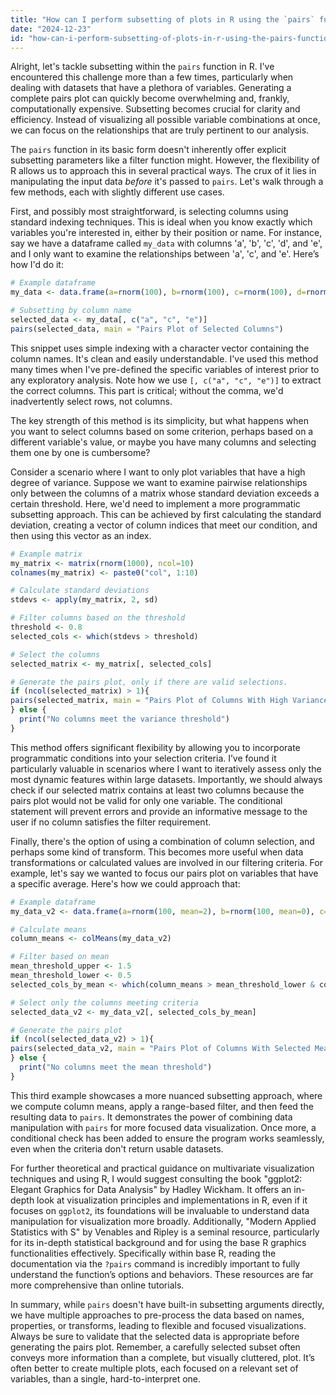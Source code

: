 ```yaml
---
title: "How can I perform subsetting of plots in R using the `pairs` function?"
date: "2024-12-23"
id: "how-can-i-perform-subsetting-of-plots-in-r-using-the-pairs-function"
---
```


Alright, let's tackle subsetting within the `pairs` function in R. I've encountered this challenge more than a few times, particularly when dealing with datasets that have a plethora of variables. Generating a complete pairs plot can quickly become overwhelming and, frankly, computationally expensive. Subsetting becomes crucial for clarity and efficiency. Instead of visualizing all possible variable combinations at once, we can focus on the relationships that are truly pertinent to our analysis.

The `pairs` function in its basic form doesn't inherently offer explicit subsetting parameters like a filter function might. However, the flexibility of R allows us to approach this in several practical ways. The crux of it lies in manipulating the input data *before* it's passed to `pairs`. Let's walk through a few methods, each with slightly different use cases.

First, and possibly most straightforward, is selecting columns using standard indexing techniques. This is ideal when you know exactly which variables you're interested in, either by their position or name. For instance, say we have a dataframe called `my_data` with columns 'a', 'b', 'c', 'd', and 'e', and I only want to examine the relationships between 'a', 'c', and 'e'. Here’s how I'd do it:

```R
# Example dataframe
my_data <- data.frame(a=rnorm(100), b=rnorm(100), c=rnorm(100), d=rnorm(100), e=rnorm(100))

# Subsetting by column name
selected_data <- my_data[, c("a", "c", "e")]
pairs(selected_data, main = "Pairs Plot of Selected Columns")
```

This snippet uses simple indexing with a character vector containing the column names. It's clean and easily understandable. I've used this method many times when I've pre-defined the specific variables of interest prior to any exploratory analysis. Note how we use `[, c("a", "c", "e")]` to extract the correct columns. This part is critical; without the comma, we'd inadvertently select rows, not columns.

The key strength of this method is its simplicity, but what happens when you want to select columns based on some criterion, perhaps based on a different variable's value, or maybe you have many columns and selecting them one by one is cumbersome?

Consider a scenario where I want to only plot variables that have a high degree of variance. Suppose we want to examine pairwise relationships only between the columns of a matrix whose standard deviation exceeds a certain threshold. Here, we'd need to implement a more programmatic subsetting approach. This can be achieved by first calculating the standard deviation, creating a vector of column indices that meet our condition, and then using this vector as an index.

```R
# Example matrix
my_matrix <- matrix(rnorm(1000), ncol=10)
colnames(my_matrix) <- paste0("col", 1:10)

# Calculate standard deviations
stdevs <- apply(my_matrix, 2, sd)

# Filter columns based on the threshold
threshold <- 0.8
selected_cols <- which(stdevs > threshold)

# Select the columns
selected_matrix <- my_matrix[, selected_cols]

# Generate the pairs plot, only if there are valid selections.
if (ncol(selected_matrix) > 1){
pairs(selected_matrix, main = "Pairs Plot of Columns With High Variance")
} else {
  print("No columns meet the variance threshold")
}
```

This method offers significant flexibility by allowing you to incorporate programmatic conditions into your selection criteria. I’ve found it particularly valuable in scenarios where I want to iteratively assess only the most dynamic features within large datasets. Importantly, we should always check if our selected matrix contains at least two columns because the pairs plot would not be valid for only one variable. The conditional statement will prevent errors and provide an informative message to the user if no column satisfies the filter requirement.

Finally, there's the option of using a combination of column selection, and perhaps some kind of transform. This becomes more useful when data transformations or calculated values are involved in our filtering criteria. For example, let's say we wanted to focus our pairs plot on variables that have a specific average. Here's how we could approach that:

```R
# Example dataframe
my_data_v2 <- data.frame(a=rnorm(100, mean=2), b=rnorm(100, mean=0), c=rnorm(100, mean=2), d=rnorm(100, mean=1), e=rnorm(100, mean=0))

# Calculate means
column_means <- colMeans(my_data_v2)

# Filter based on mean
mean_threshold_upper <- 1.5
mean_threshold_lower <- 0.5
selected_cols_by_mean <- which(column_means > mean_threshold_lower & column_means < mean_threshold_upper)

# Select only the columns meeting criteria
selected_data_v2 <- my_data_v2[, selected_cols_by_mean]

# Generate the pairs plot
if (ncol(selected_data_v2) > 1){
pairs(selected_data_v2, main = "Pairs Plot of Columns With Selected Means")
} else {
  print("No columns meet the mean threshold")
}
```

This third example showcases a more nuanced subsetting approach, where we compute column means, apply a range-based filter, and then feed the resulting data to `pairs`. It demonstrates the power of combining data manipulation with `pairs` for more focused data visualization. Once more, a conditional check has been added to ensure the program works seamlessly, even when the criteria don't return usable datasets.

For further theoretical and practical guidance on multivariate visualization techniques and using R, I would suggest consulting the book "ggplot2: Elegant Graphics for Data Analysis" by Hadley Wickham. It offers an in-depth look at visualization principles and implementations in R, even if it focuses on `ggplot2`, its foundations will be invaluable to understand data manipulation for visualization more broadly. Additionally, "Modern Applied Statistics with S" by Venables and Ripley is a seminal resource, particularly for its in-depth statistical background and for using the base R graphics functionalities effectively. Specifically within base R, reading the documentation via the `?pairs` command is incredibly important to fully understand the function’s options and behaviors. These resources are far more comprehensive than online tutorials.

In summary, while `pairs` doesn't have built-in subsetting arguments directly, we have multiple approaches to pre-process the data based on names, properties, or transforms, leading to flexible and focused visualizations. Always be sure to validate that the selected data is appropriate before generating the pairs plot. Remember, a carefully selected subset often conveys more information than a complete, but visually cluttered, plot. It’s often better to create multiple plots, each focused on a relevant set of variables, than a single, hard-to-interpret one.
